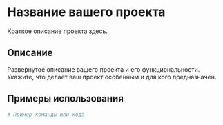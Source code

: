 # Название вашего проекта

Краткое описание проекта здесь.

## Описание

Развернутое описание вашего проекта и его функциональности. Укажите, что делает ваш проект особенным и для кого предназначен.

## Примеры использования

```bash
# Пример команды или кода
